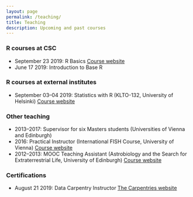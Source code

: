 ```yaml
---
layout: page
permalink: /teaching/
title: Teaching
description: Upcoming and past courses
---
```


### R courses at CSC

- September 23 2019: R Basics [Course website](https://www.csc.fi/web/training/-/r-basics)
- June 17 2019: Introduction to Base R

### R courses at external institutes

- September 03–04 2019: Statistics with R (KLTO-132, University of Helsinki) [Course website](https://www.github.com/jessepharrison/hy-r-intro)

### Other teaching

- 2013–2017: Supervisor for six Masters students (Universities of Vienna and Edinburgh)
- 2016: Practical Instructor (International FISH Course, University of Vienna) [Course website](http://www.microbial-ecology.net/international-fish-course) 
- 2012–2013: MOOC Teaching Assistant (Astrobiology and the Search for Extraterrestrial Life, University of Edinburgh) [Course website](https://www.coursera.org/learn/astrobiology)

### Certifications

- August 21 2019: Data Carpentry Instructor [The Carpentries website](https://carpentries.org/)


